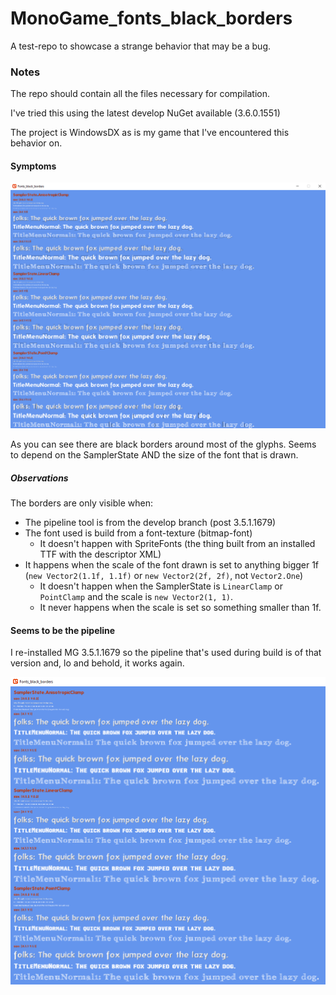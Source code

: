 # MonoGame_fonts_black_borders
A test-repo to showcase a strange behavior that may be a bug.



### Notes

The repo should contain all the files necessary for compilation.

I've tried this using the latest develop NuGet available (3.6.0.1551)

The project is WindowsDX as is my game that I've encountered this behavior on.



#### Symptoms

![results](https://github.com/UnterrainerInformatik/MonoGame_fonts_black_borders/blob/master/MG3.6.0_pipeline.png)

As you can see there are black borders around most of the glyphs.
Seems to depend on the SamplerState AND the size of the font that is drawn.

##### Observations

The borders are only visible when:

- The pipeline tool is from the develop branch (post 3.5.1.1679)
- The font used is build from a font-texture (bitmap-font)
  - It doesn't happen with SpriteFonts (the thing built from an installed TTF with the descriptor XML)
- It happens when the scale of the font drawn is set to anything bigger 1f (```new Vector2(1.1f, 1.1f)``` or ```new Vector2(2f, 2f)```, not ```Vector2.One```)
  - It doesn't happen when the SamplerState is ```LinearClamp``` or ```PointClamp``` and the scale is ```new Vector2(1, 1)```.
  - It never happens when the scale is set so something smaller than 1f.

#### Seems to be the pipeline

I re-installed MG 3.5.1.1679 so the pipeline that's used during build is of that version and, lo and behold, it works again.

![results](https://github.com/UnterrainerInformatik/MonoGame_fonts_black_borders/blob/master/MG3.5.1_pipeline.png)


